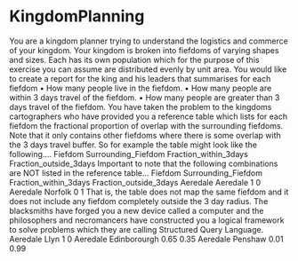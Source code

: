# KingdomPlanning
  You are a kingdom planner trying to understand the logistics and commerce of your kingdom.
Your kingdom is broken into fiefdoms of varying shapes and sizes. Each has its own population which for the purpose of this exercise you can assume are distributed evenly by unit area.
You would like to create a report for the king and his leaders that summarises for each fiefdom
• How many people live in the fiefdom.
• How many people are within 3 days travel of the fiefdom.
• How many people are greater than 3 days travel of the fiefdom.
You have taken the problem to the kingdoms cartographers who have provided you a reference table which lists for each fiefdom the fractional proportion of overlap with the surrounding fiefdoms. Note that it only contains other fiefdoms where there is some overlap with the 3 days travel buffer. So for example the table might look like the following....
Fiefdom Surrounding_Fiefdom Fraction_within_3days Fraction_outside_3days
Important to note that the following combinations are NOT listed in the reference table...
Fiefdom Surrounding_Fiefdom Fraction_within_3days Fraction_outside_3days
Aeredale Aeredale 1 0 Aeredale Norfolk 0 1
That is, the table does not map the same fiefdom and it does not include any fiefdom completely outside the 3 day radius.
The blacksmiths have forged you a new device called a computer and the philosophers and necromancers have constructed you a logical framework to solve problems which they are calling Structured Query Language.
      Aeredale
Llyn
1
0
Aeredale
Edinborourgh
0.65
0.35
Aeredale
Penshaw
0.01
0.99
      

